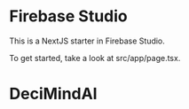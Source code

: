 # Firebase Studio

This is a NextJS starter in Firebase Studio.

To get started, take a look at src/app/page.tsx.
# DeciMindAI
